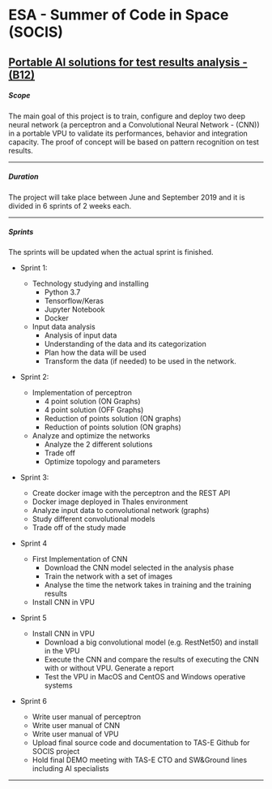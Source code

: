 # ESA - Summer of Code in Space (SOCIS)
## [Portable AI solutions for test results analysis - (B12)](https://socis.esa.int/projects/)

##### Scope

The main goal of this project is to train, configure and deploy two deep neural network (a perceptron and a Convolutional Neural Network - (CNN)) in a portable VPU to validate its performances, behavior and integration capacity. The proof of concept will be based on pattern recognition on test results.

---

##### Duration

The project will take place between June and September 2019 and it is divided in 6 sprints of 2 weeks each.

---

##### Sprints

The sprints will be updated when the actual sprint is finished.
* Sprint 1:

  * Technology studying and installing
    * Python 3.7
    * Tensorflow/Keras
    * Jupyter Notebook
    * Docker
  * Input data analysis
    * Analysis of input data
    * Understanding of the data and its categorization
    * Plan how the data will be used
    * Transform the data (if needed) to be used in the network.

* Sprint 2:
  * Implementation of perceptron
    * 4 point solution (ON Graphs)
    * 4 point solution (OFF Graphs)
    * Reduction of points solution (ON graphs)
    * Reduction of points solution (ON graphs)
  * Analyze and optimize the networks
    * Analyze the 2 different solutions
    * Trade off
    * Optimize topology and parameters

* Sprint 3:
  * Create docker image with the perceptron and the REST API
  * Docker image deployed in Thales environment
  * Analyze input data to convolutional network (graphs)
  * Study different convolutional models
  * Trade off of the study made

* Sprint 4
  * First Implementation of CNN
    * Download the CNN model selected in the analysis phase
    * Train the network with a set of images
    * Analyse the time the network takes in training and the training results
  * Install CNN in VPU

* Sprint 5
  * Install CNN in VPU
    * Download a big convolutional model (e.g. RestNet50) and install in the VPU
    * Execute the CNN and compare the results of executing the CNN with or without VPU. Generate a report
    * Test the VPU in MacOS and CentOS  and Windows operative systems

* Sprint 6
  * Write user manual of perceptron
  * Write user manual of CNN
  * Write user manual of VPU
  * Upload final source code and documentation to TAS-E Github for SOCIS project
  * Hold final DEMO meeting with TAS-E CTO and SW&Ground lines including AI specialists

---
